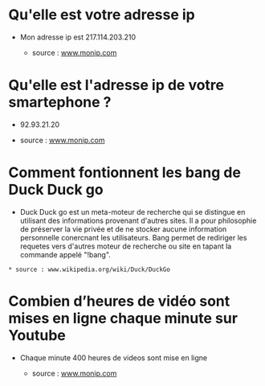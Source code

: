 


 # Qu'elle est  votre adresse ip

  * Mon adresse ip est 217.114.203.210

    * source : www.monip.com

  # Qu'elle est l'adresse ip de votre smartephone ?

  * 92.93.21.20

  * source : www.monip.com

  

  # Comment fontionnent les bang de Duck Duck go

  *  Duck Duck go est un meta-moteur de recherche qui se distingue en utilisant des informations provenant d'autres sites.
  Il a pour philosophie de préserver la vie privée et de ne stocker aucune information personnelle conercnant les utilisateurs.
   Bang permet de rediriger les requetes vers d'autres moteur de recherche ou site en tapant la commande appelé "!bang".

    * source : www.wikipedia.org/wiki/Duck/DuckGo

  

 # Combien d’heures de vidéo sont mises en ligne chaque minute sur Youtube

  * Chaque minute 400 heures de videos sont mise en ligne

    * source : www.monip.com

  
  
  



  

